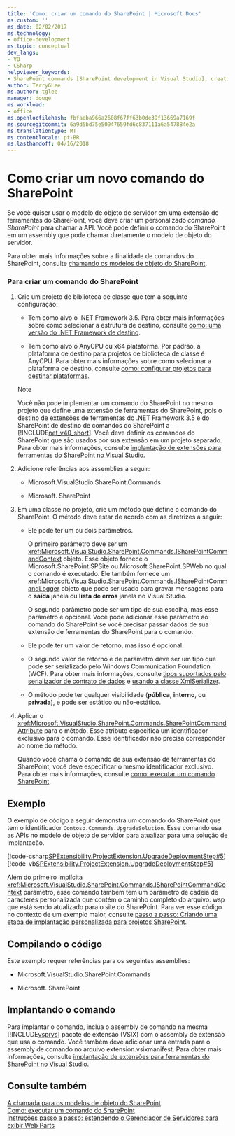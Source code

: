```yaml
---
title: 'Como: criar um comando do SharePoint | Microsoft Docs'
ms.custom: ''
ms.date: 02/02/2017
ms.technology:
- office-development
ms.topic: conceptual
dev_langs:
- VB
- CSharp
helpviewer_keywords:
- SharePoint commands [SharePoint development in Visual Studio], creating
author: TerryGLee
ms.author: tglee
manager: douge
ms.workload:
- office
ms.openlocfilehash: fbfaeba966a2608f67ff63b0de39f13669a7169f
ms.sourcegitcommit: 6a9d5bd75e50947659fd6c837111a6a547884e2a
ms.translationtype: MT
ms.contentlocale: pt-BR
ms.lasthandoff: 04/16/2018
---
```

# <a name="how-to-create-a-sharepoint-command"></a>Como criar um novo comando do SharePoint
  Se você quiser usar o modelo de objeto de servidor em uma extensão de ferramentas do SharePoint, você deve criar um personalizado *comando SharePoint* para chamar a API. Você pode definir o comando do SharePoint em um assembly que pode chamar diretamente o modelo de objeto do servidor.  
  
 Para obter mais informações sobre a finalidade de comandos do SharePoint, consulte [chamando os modelos de objeto do SharePoint](../sharepoint/calling-into-the-sharepoint-object-models.md).  
  
### <a name="to-create-a-sharepoint-command"></a>Para criar um comando do SharePoint  
  
1.  Crie um projeto de biblioteca de classe que tem a seguinte configuração:  
  
    -   Tem como alvo o .NET Framework 3.5. Para obter mais informações sobre como selecionar a estrutura de destino, consulte [como: uma versão do .NET Framework de destino](../ide/how-to-target-a-version-of-the-dotnet-framework.md).  
  
    -   Tem como alvo o AnyCPU ou x64 plataforma. Por padrão, a plataforma de destino para projetos de biblioteca de classe é AnyCPU. Para obter mais informações sobre como selecionar a plataforma de destino, consulte [como: configurar projetos para destinar plataformas](../ide/how-to-configure-projects-to-target-platforms.md).  
  
    > [!NOTE]  
    >  Você não pode implementar um comando do SharePoint no mesmo projeto que define uma extensão de ferramentas do SharePoint, pois o destino de extensões de ferramentas do .NET Framework 3.5 e do SharePoint de destino de comandos do SharePoint a [!INCLUDE[net_v40_short](../sharepoint/includes/net-v40-short-md.md)]. Você deve definir os comandos do SharePoint que são usados por sua extensão em um projeto separado. Para obter mais informações, consulte [implantação de extensões para ferramentas do SharePoint no Visual Studio](../sharepoint/deploying-extensions-for-the-sharepoint-tools-in-visual-studio.md).  
  
2.  Adicione referências aos assemblies a seguir:  
  
    -   Microsoft.VisualStudio.SharePoint.Commands  
  
    -   Microsoft. SharePoint  
  
3.  Em uma classe no projeto, crie um método que define o comando do SharePoint. O método deve estar de acordo com as diretrizes a seguir:  
  
    -   Ele pode ter um ou dois parâmetros.  
  
         O primeiro parâmetro deve ser um <xref:Microsoft.VisualStudio.SharePoint.Commands.ISharePointCommandContext> objeto. Esse objeto fornece o Microsoft.SharePoint.SPSite ou Microsoft.SharePoint.SPWeb no qual o comando é executado. Ele também fornece um <xref:Microsoft.VisualStudio.SharePoint.Commands.ISharePointCommandLogger> objeto que pode ser usado para gravar mensagens para o **saída** janela ou **lista de erros** janela no Visual Studio.  
  
         O segundo parâmetro pode ser um tipo de sua escolha, mas esse parâmetro é opcional. Você pode adicionar esse parâmetro ao comando do SharePoint se você precisar passar dados de sua extensão de ferramentas do SharePoint para o comando.  
  
    -   Ele pode ter um valor de retorno, mas isso é opcional.  
  
    -   O segundo valor de retorno e de parâmetro deve ser um tipo que pode ser serializado pelo Windows Communication Foundation (WCF). Para obter mais informações, consulte [tipos suportados pelo serializador de contrato de dados](/dotnet/framework/wcf/feature-details/types-supported-by-the-data-contract-serializer) e [usando a classe XmlSerializer](/dotnet/framework/wcf/feature-details/using-the-xmlserializer-class).  
  
    -   O método pode ter qualquer visibilidade (**pública**, **interno**, ou **privada**), e pode ser estático ou não-estático.  
  
4.  Aplicar o <xref:Microsoft.VisualStudio.SharePoint.Commands.SharePointCommandAttribute> para o método. Esse atributo especifica um identificador exclusivo para o comando. Esse identificador não precisa corresponder ao nome do método.  
  
     Quando você chama o comando de sua extensão de ferramentas do SharePoint, você deve especificar o mesmo identificador exclusivo. Para obter mais informações, consulte [como: executar um comando SharePoint](../sharepoint/how-to-execute-a-sharepoint-command.md).  
  
## <a name="example"></a>Exemplo  
 O exemplo de código a seguir demonstra um comando do SharePoint que tem o identificador `Contoso.Commands.UpgradeSolution`. Esse comando usa as APIs no modelo de objeto de servidor para atualizar para uma solução de implantação.  
  
 [!code-csharp[SPExtensibility.ProjectExtension.UpgradeDeploymentStep#5](../sharepoint/codesnippet/CSharp/UpgradeDeploymentStep/SharePointCommands/Commands.cs#5)]
 [!code-vb[SPExtensibility.ProjectExtension.UpgradeDeploymentStep#5](../sharepoint/codesnippet/VisualBasic/upgradedeploymentstep/sharepointcommands/commands.vb#5)]  
  
 Além do primeiro implícita <xref:Microsoft.VisualStudio.SharePoint.Commands.ISharePointCommandContext> parâmetro, esse comando também tem um parâmetro de cadeia de caracteres personalizada que contém o caminho completo do arquivo. wsp que está sendo atualizado para o site do SharePoint. Para ver esse código no contexto de um exemplo maior, consulte [passo a passo: Criando uma etapa de implantação personalizada para projetos SharePoint](../sharepoint/walkthrough-creating-a-custom-deployment-step-for-sharepoint-projects.md).  
  
## <a name="compiling-the-code"></a>Compilando o código  
 Este exemplo requer referências para os seguintes assemblies:  
  
-   Microsoft.VisualStudio.SharePoint.Commands  
  
-   Microsoft. SharePoint  
  
## <a name="deploying-the-command"></a>Implantando o comando  
 Para implantar o comando, inclua o assembly de comando na mesma [!INCLUDE[vsprvs](../sharepoint/includes/vsprvs-md.md)] pacote de extensão (VSIX) com o assembly de extensão que usa o comando. Você também deve adicionar uma entrada para o assembly de comando no arquivo extension.vsixmanifest. Para obter mais informações, consulte [implantação de extensões para ferramentas do SharePoint no Visual Studio](../sharepoint/deploying-extensions-for-the-sharepoint-tools-in-visual-studio.md).  
  
## <a name="see-also"></a>Consulte também  
 [A chamada para os modelos de objeto do SharePoint](../sharepoint/calling-into-the-sharepoint-object-models.md)   
 [Como: executar um comando do SharePoint](../sharepoint/how-to-execute-a-sharepoint-command.md)   
 [Instruções passo a passo: estendendo o Gerenciador de Servidores para exibir Web Parts](../sharepoint/walkthrough-extending-server-explorer-to-display-web-parts.md)  
  
  